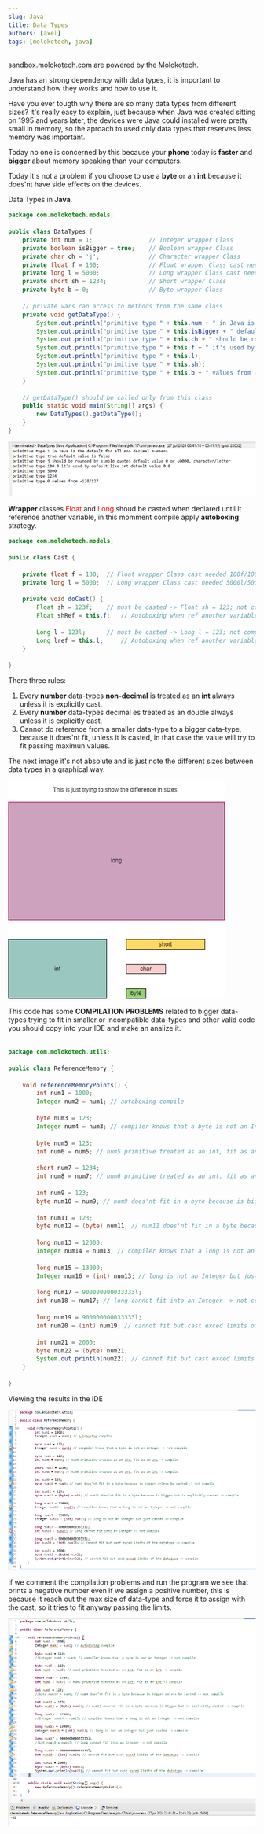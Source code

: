 ```yaml
---
slug: Java
title: Data Types
authors: [axel]
tags: [molokotech, java]
---
```


[sandbox.molokotech.com](https://docusaurus.io/docs/blog) are powered by the [Molokotech](http://web.molokotech.com/?lang=en).

Java has an strong dependency with data types, it is important to understand how they works and how to use it.

Have you ever tougth why there are so many data types from different sizes? it's really easy to explain, just because when Java was created sitting on 1995 and years later, the devices were Java could installed were pretty small in memory, so the aproach to used only data types that reserves less memory was important.

Today no one is concerned by this because your **phone** today is **faster** and **bigger** about memory speaking than your computers.

Today it's not a problem if you choose to use a **byte** or an **int** because it does'nt have side effects on the devices.

Data Types in **Java**.

```java
package com.molokotech.models;

public class DataTypes {
    private int num = 1;                // Integer wrapper Class
    private boolean isBigger = true;	// Boolean wrapper Class
    private char ch = 'j';              // Character wrapper Class
    private float f = 100;              // Float wrapper Class cast needed 100f/100F
    private long l = 5000;              // Long wrapper Class cast needed 5000l/5000L
    private short sh = 1234;            // Short wrapper Class
    private byte b = 0;	                // Byte wrapper Class
    
    // private vars can access to methods from the same class
    private void getDataType() {
        System.out.println("primitive type " + this.num + " in Java is the default for all non decimal numbers");
        System.out.println("primitive type " + this.isBigger + " default value is false");
        System.out.println("primitive type " + this.ch + " should be rounded by simple quotes default value 0 or u0000, character/letter");
        System.out.println("primitive type " + this.f + " it's used by default like int default value 0.0");
        System.out.println("primitive type " + this.l);
        System.out.println("primitive type " + this.sh);
        System.out.println("primitive type " + this.b + " values from -128/127");
    }
    
    // getDataType() should be called only from this class
    public static void main(String[] args) {
		new DataTypes().getDataType();
	}
}
```

![result](./image1.png)

**Wrapper** classes <font color="red">Float</font> and <font color="red">Long</font> shoud be casted when declared until it reference another variable, in this momment compile apply **autoboxing** strategy.

```java
package com.molokotech.models;

public class Cast {
	
    private float f = 100;	// Float wrapper Class cast needed 100f/100F
    private long l = 5000;	// Long wrapper Class cast needed 5000l/5000L

    private void doCast() {
    	Float sh = 123f;	// must be casted -> Float sh = 123; not compile!!
    	Float shRef = this.f;   // Autoboxing when ref another variable not casting needed
    	
    	Long l = 123l; 		// must be casted -> Long l = 123; not compile!!
    	Long lref = this.l; 	// Autoboxing when ref another variable not casting needed
    }
	
}
```
There three rules:
1) Every **number** data-types **non-decimal** is treated as an **int** always unless it is explicitly cast.
2) Every **number** data-types decimal es treated as an double always unless it is explicitly cast.
3) Cannot do reference from a smaller data-type to a bigger data-type, because it does'nt fit, unless it is casted, in that case the value will try to fit passing maximun values.

The next image it's not absolute and is just note the different sizes between data types in a graphical way.

![result](./datatypes-java.drawio.png)

This code has some **COMPILATION PROBLEMS** related to bigger data-types trying to fit in smaller or incompatible data-types and other valid code you should copy into your IDE and make an analize it.

```java

package com.molokotech.utils;

public class ReferenceMemory {
    
	void referenceMemoryPoints() {
    	int num1 = 1000;
    	Integer num2 = num1; // autoboxing compile
    	
    	byte num3 = 123;
    	Integer num4 = num3; // compiler knows that a byte is not an Integer -> not compile
    	
    	byte num5 = 123;
    	int num6 = num5; // num5 primitive treated as an int, fit as an int -> compile
    	
    	short num7 = 1234;
    	int num8 = num7; // num6 primitive treated as an int, fit as an int -> compile
    	
    	int num9 = 123;
    	byte num10 = num9; // num9 does'nt fit in a byte because is bigger unless be casted -> not compile
    	
    	int num11 = 123;
    	byte num12 = (byte) num11; // num11 does'nt fit in a byte because is bigger but is explicitly casted -> compile
    	
    	long num13 = 12000;
    	Integer num14 = num13; // compiler knows that a long is not an Integer -> not compile
    	
    	long num15 = 13000;
    	Integer num16 = (int) num13; // long is not an Integer but just casted -> compile
    	
    	long num17 = 900000000033333l;
    	int num18 = num17; // long cannot fit into an Integer -> not compile
    	
    	long num19 = 900000000033333l;
    	int num20 = (int) num19; // cannot fit but cast exced limits of the datatype -> compile
    	
    	int num21 = 2000;
    	byte num22 = (byte) num21;
    	System.out.println(num22); // cannot fit but cast exced limits of the datatype -> compile
    }
	
}
```

Viewing the results in the IDE

![result](./data-types-ref.png)

If we comment the compilation problems and run the program we see that prints a negative number even if we assign a positive number, this is because it reach out the max size of data-type and force it to assign with the cast, so it tries to fit anyway passing the limits.

![max](data-types-max.png)